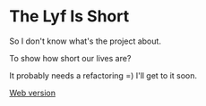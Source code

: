 # The Lyf Is Short

So I don't know what's the project about.

To show how short our lives are?

It probably needs a refactoring =) I'll get to it soon.

[Web version](https://bnn1.github.io/theLyfIsShort/)
